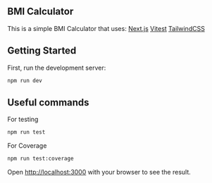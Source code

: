 ## BMI Calculator

This is a simple BMI Calculator that uses:
[Next.js](https://nextjs.org)
[Vitest](https://vitest.dev/) 
[TailwindCSS](https://tailwindcss.com/)

## Getting Started

First, run the development server:

```bash
npm run dev
```

## Useful commands

For testing

```bash
npm run test
```

For Coverage

```bash
npm run test:coverage
```

Open [http://localhost:3000](http://localhost:3000) with your browser to see the result.


